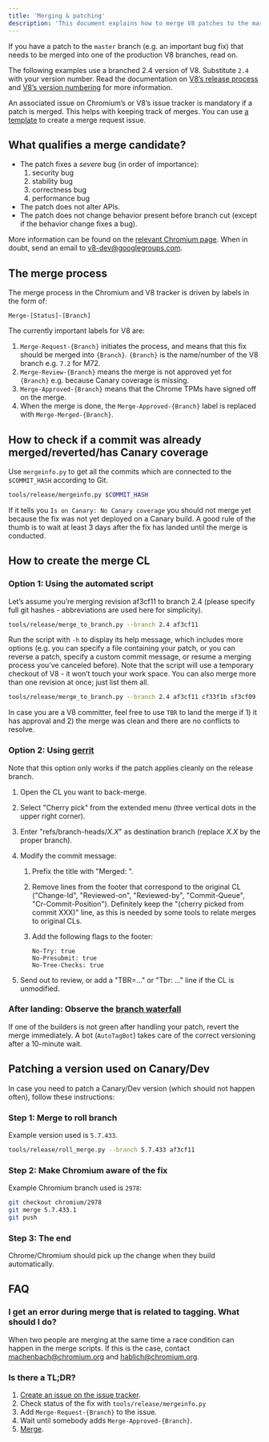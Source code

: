 ```yaml
---
title: 'Merging & patching'
description: 'This document explains how to merge V8 patches to the master branch.'
---
```

If you have a patch to the `master` branch (e.g. an important bug fix) that needs to be merged into one of the production V8 branches, read on.

The following examples use a branched 2.4 version of V8. Substitute `2.4` with your version number. Read the documentation on [V8’s release process](/docs/release-process) and [V8’s version numbering](/docs/version-numbers) for more information.

An associated issue on Chromium’s or V8’s issue tracker is mandatory if a patch is merged. This helps with keeping track of merges. You can use [a template](https://code.google.com/p/v8/issues/entry?template=Merge%20request) to create a merge request issue.

## What qualifies a merge candidate?

- The patch fixes a *severe* bug (in order of importance):
    1. security bug
    1. stability bug
    1. correctness bug
    1. performance bug
- The patch does not alter APIs.
- The patch does not change behavior present before branch cut (except if the behavior change fixes a bug).

More information can be found on the [relevant Chromium page](https://www.chromium.org/developers/the-zen-of-merge-requests). When in doubt, send an email to <v8-dev@googlegroups.com>.

## The merge process

The merge process in the Chromium and V8 tracker is driven by labels in the form of:

```
Merge-[Status]-[Branch]
```

The currently important labels for V8 are:

1. `Merge-Request-{Branch}` initiates the process, and means that this fix should be merged into `{Branch}`. `{Branch}` is the name/number of the V8 branch e.g. `7.2` for M72.
1. `Merge-Review-{Branch}` means the merge is not approved yet for `{Branch}` e.g. because Canary coverage is missing.
1. `Merge-Approved-{Branch}` means that the Chrome TPMs have signed off on the merge.
1. When the merge is done, the `Merge-Approved-{Branch}` label is replaced with `Merge-Merged-{Branch}`.

## How to check if a commit was already merged/reverted/has Canary coverage

Use `mergeinfo.py` to get all the commits which are connected to the `$COMMIT_HASH` according to Git.

```bash
tools/release/mergeinfo.py $COMMIT_HASH
```

If it tells you `Is on Canary: No Canary coverage` you should not merge yet because the fix was not yet deployed on a Canary build. A good rule of the thumb is to wait at least 3 days after the fix has landed until the merge is conducted.

## How to create the merge CL

### Option 1: Using the automated script

Let’s assume you’re merging revision af3cf11 to branch 2.4 (please specify full git hashes - abbreviations are used here for simplicity).

```bash
tools/release/merge_to_branch.py --branch 2.4 af3cf11
```

Run the script with `-h` to display its help message, which includes more options (e.g. you can specify a file containing your patch, or you can reverse a patch, specify a custom commit message, or resume a merging process you’ve canceled before). Note that the script will use a temporary checkout of V8 - it won’t touch your work space. You can also merge more than one revision at once; just list them all.

```bash
tools/release/merge_to_branch.py --branch 2.4 af3cf11 cf33f1b sf3cf09
```

In case you are a V8 committer, feel free to use `TBR` to land the merge if 1) it has approval and 2) the merge was clean and there are no conflicts to resolve.

### Option 2: Using [gerrit](https://chromium-review.googlesource.com/)

Note that this option only works if the patch applies cleanly on the release branch.

1. Open the CL you want to back-merge.
1. Select "Cherry pick" from the extended menu (three vertical dots in the upper right corner).
1. Enter "refs/branch-heads/*X.X*" as destination branch (replace *X.X* by the proper branch).
1. Modify the commit message:
   1. Prefix the title with "Merged: ".
   1. Remove lines from the footer that correspond to the original CL ("Change-Id", "Reviewed-on", "Reviewed-by", "Commit-Queue", "Cr-Commit-Position"). Definitely keep the "(cherry picked from commit XXX)" line, as this is needed by some tools to relate merges to original CLs.
   1. Add the following flags to the footer:

       ```
       No-Try: true
       No-Presubmit: true
       No-Tree-Checks: true
       ```

1. Send out to review, or add a "TBR=..." or "Tbr: ..." line if the CL is unmodified.

### After landing: Observe the [branch waterfall](https://ci.chromium.org/p/v8/g/branches/console)

If one of the builders is not green after handling your patch, revert the merge immediately. A bot (`AutoTagBot`) takes care of the correct versioning after a 10-minute wait.

## Patching a version used on Canary/Dev

In case you need to patch a Canary/Dev version (which should not happen often), follow these instructions:

### Step 1: Merge to roll branch

Example version used is `5.7.433`.

```bash
tools/release/roll_merge.py --branch 5.7.433 af3cf11
```

### Step 2: Make Chromium aware of the fix

Example Chromium branch used is `2978`:

```bash
git checkout chromium/2978
git merge 5.7.433.1
git push
```

### Step 3: The end

Chrome/Chromium should pick up the change when they build automatically.

## FAQ

### I get an error during merge that is related to tagging. What should I do?

When two people are merging at the same time a race condition can happen in the merge scripts. If this is the case, contact <machenbach@chromium.org> and <hablich@chromium.org>.

### Is there a TL;DR?

1. [Create an issue on the issue tracker](https://bugs.chromium.org/p/v8/issues/entry?template=Merge%20request).
1. Check status of the fix with `tools/release/mergeinfo.py`
1. Add `Merge-Request-{Branch}` to the issue.
1. Wait until somebody adds `Merge-Approved-{Branch}`.
1. [Merge](#step-1-run-the-script).
